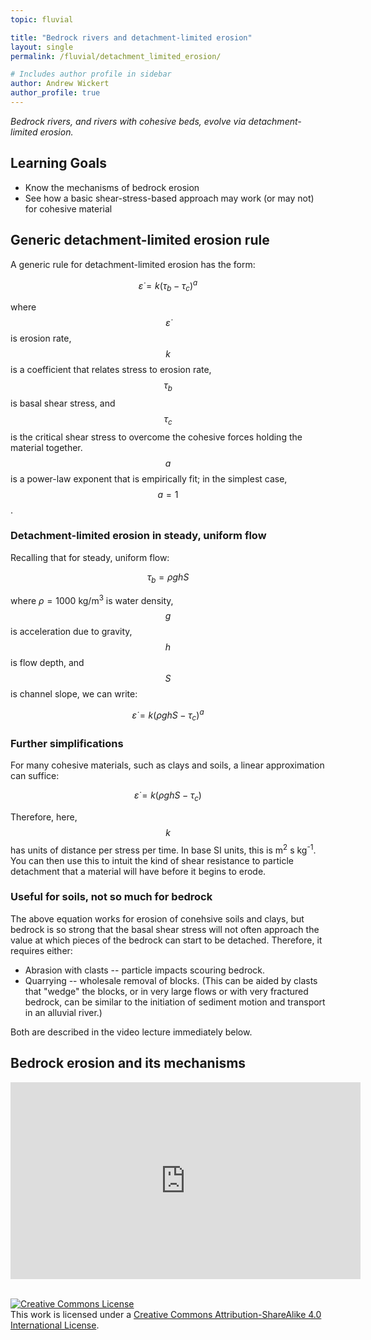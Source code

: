 ```yaml
---
topic: fluvial

title: "Bedrock rivers and detachment-limited erosion"
layout: single
permalink: /fluvial/detachment_limited_erosion/

# Includes author profile in sidebar
author: Andrew Wickert
author_profile: true
---
```


*Bedrock rivers, and rivers with cohesive beds, evolve via detachment-limited erosion.*

## Learning Goals
* Know the mechanisms of bedrock erosion
* See how a basic shear-stress-based approach may work (or may not) for cohesive material

## Generic detachment-limited erosion rule

A generic rule for detachment-limited erosion has the form:

$$\dot{\varepsilon} = k (\tau_b - \tau_c)^a$$

where $$\dot{\varepsilon}$$ is erosion rate, $$k$$ is a coefficient that relates stress to erosion rate, $$\tau_b$$ is basal shear stress, and $$\tau_c$$ is the critical shear stress to overcome the cohesive forces holding the material together. $$a$$ is a power-law exponent that is empirically fit; in the simplest case, $$a = 1$$.

### Detachment-limited erosion in steady, uniform flow

Recalling that for steady, uniform flow:

$$\tau_b = \rho g h S$$

where $\rho = 1000$ kg/m<sup>3</sup> is water density, $$g$$ is acceleration due to gravity, $$h$$ is flow depth, and $$S$$ is channel slope, we can write:

$$\dot{\varepsilon} = k (\rho g h S - \tau_c)^a$$

### Further simplifications

For many cohesive materials, such as clays and soils, a linear approximation can suffice:

$$\dot{\varepsilon} = k (\rho g h S - \tau_c)$$

Therefore, here, $$k$$ has units of distance per stress per time. In base SI units, this is m<sup>2</sup> s kg<sup>-1</sup>. You can then use this to intuit the kind of shear resistance to particle detachment that a material will have before it begins to erode.

### Useful for soils, not so much for bedrock

The above equation works for erosion of conehsive soils and clays, but bedrock is so strong that the basal shear stress will not often approach the value at which pieces of the bedrock can start to be detached. Therefore, it requires either:
* Abrasion with clasts -- particle impacts scouring bedrock.
* Quarrying -- wholesale removal of blocks. (This can be aided by clasts that "wedge" the blocks, or in very large flows or with very fractured bedrock, can be similar to the initiation of sediment motion and transport in an alluvial river.)

Both are described in the video lecture immediately below.

## Bedrock erosion and its mechanisms

<iframe width="560" height="315" src="https://www.youtube.com/embed/SsawtdXRHoA" frameborder="0" allow="accelerometer; autoplay; clipboard-write; encrypted-media; gyroscope; picture-in-picture" allowfullscreen></iframe>

<br/>
<br/>

<a rel="license" href="http://creativecommons.org/licenses/by-sa/4.0/"><img alt="Creative Commons License" style="border-width:0" src="https://i.creativecommons.org/l/by-sa/4.0/88x31.png" /></a><br />This work is licensed under a <a rel="license" href="http://creativecommons.org/licenses/by-sa/4.0/">Creative Commons Attribution-ShareAlike 4.0 International License</a>.
